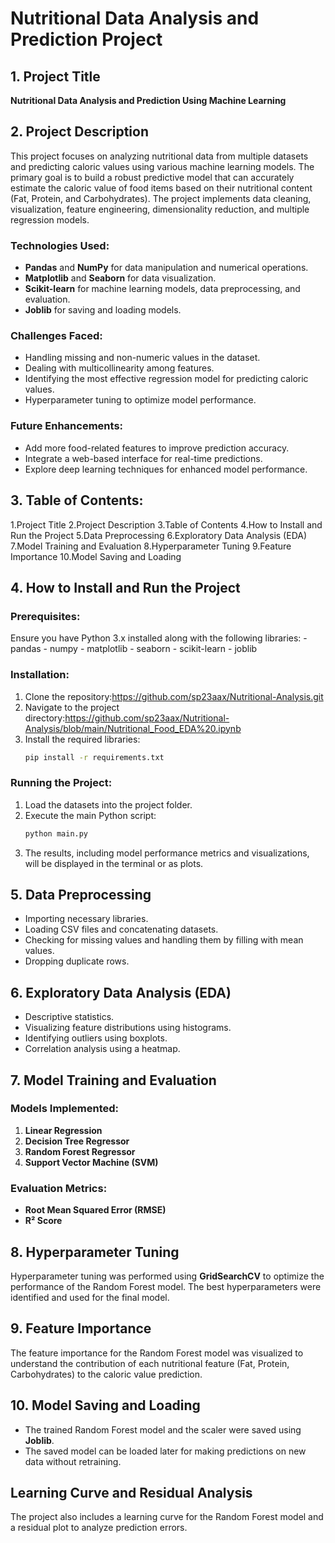 # Nutritional Data Analysis and Prediction Project

## 1. Project Title
**Nutritional Data Analysis and Prediction Using Machine Learning**

## 2. Project Description
This project focuses on analyzing nutritional data from multiple datasets and predicting caloric values using various machine learning models. The primary goal is to build a robust predictive model that can accurately estimate the caloric value of food items based on their nutritional content (Fat, Protein, and Carbohydrates). The project implements data cleaning, visualization, feature engineering, dimensionality reduction, and multiple regression models.

### Technologies Used:
- **Pandas** and **NumPy** for data manipulation and numerical operations.
- **Matplotlib** and **Seaborn** for data visualization.
- **Scikit-learn** for machine learning models, data preprocessing, and evaluation.
- **Joblib** for saving and loading models.

### Challenges Faced:
- Handling missing and non-numeric values in the dataset.
- Dealing with multicollinearity among features.
- Identifying the most effective regression model for predicting caloric values.
- Hyperparameter tuning to optimize model performance.

### Future Enhancements:
- Add more food-related features to improve prediction accuracy.
- Integrate a web-based interface for real-time predictions.
- Explore deep learning techniques for enhanced model performance.

## 3. Table of Contents:
1.Project Title
2.Project Description
3.Table of Contents
4.How to Install and Run the Project
5.Data Preprocessing
6.Exploratory Data Analysis (EDA)
7.Model Training and Evaluation
8.Hyperparameter Tuning
9.Feature Importance
10.Model Saving and Loading

## 4. How to Install and Run the Project
### Prerequisites:
Ensure you have Python 3.x installed along with the following libraries:
                                                                        - pandas
                                                                        - numpy
                                                                        - matplotlib
                                                                        - seaborn
                                                                        - scikit-learn
                                                                        - joblib

### Installation:
1. Clone the repository:https://github.com/sp23aax/Nutritional-Analysis.git
2. Navigate to the project directory:https://github.com/sp23aax/Nutritional-Analysis/blob/main/Nutritional_Food_EDA%20.ipynb
3. Install the required libraries:
   ```bash
   pip install -r requirements.txt
   ```

### Running the Project:
1. Load the datasets into the project folder.
2. Execute the main Python script:
   ```bash
   python main.py
   ```
3. The results, including model performance metrics and visualizations, will be displayed in the terminal or as plots.

## 5. Data Preprocessing
- Importing necessary libraries.
- Loading CSV files and concatenating datasets.
- Checking for missing values and handling them by filling with mean values.
- Dropping duplicate rows.

## 6. Exploratory Data Analysis (EDA)
- Descriptive statistics.
- Visualizing feature distributions using histograms.
- Identifying outliers using boxplots.
- Correlation analysis using a heatmap.

## 7. Model Training and Evaluation
### Models Implemented:
1. **Linear Regression**
2. **Decision Tree Regressor**
3. **Random Forest Regressor**
4. **Support Vector Machine (SVM)**

### Evaluation Metrics:
- **Root Mean Squared Error (RMSE)**
- **R² Score**

## 8. Hyperparameter Tuning
Hyperparameter tuning was performed using **GridSearchCV** to optimize the performance of the Random Forest model. The best hyperparameters were identified and used for the final model.

## 9. Feature Importance
The feature importance for the Random Forest model was visualized to understand the contribution of each nutritional feature (Fat, Protein, Carbohydrates) to the caloric value prediction.

## 10. Model Saving and Loading
- The trained Random Forest model and the scaler were saved using **Joblib**.
- The saved model can be loaded later for making predictions on new data without retraining.

## Learning Curve and Residual Analysis
The project also includes a learning curve for the Random Forest model and a residual plot to analyze prediction errors.


